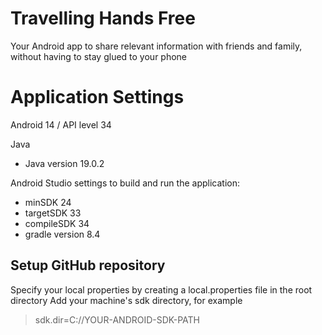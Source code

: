 # Travelling Hands Free
Your Android app to share relevant information with friends and family, without having to stay glued to your phone

# Application Settings

Android 14 / API level 34

Java
- Java version 19.0.2

Android Studio settings to build and run the application:
- minSDK 24
- targetSDK 33
- compileSDK 34
- gradle version 8.4

## Setup GitHub repository

Specify your local properties by creating a local.properties file in the root directory
Add your machine's sdk directory, for example
> sdk.dir=C://YOUR-ANDROID-SDK-PATH
